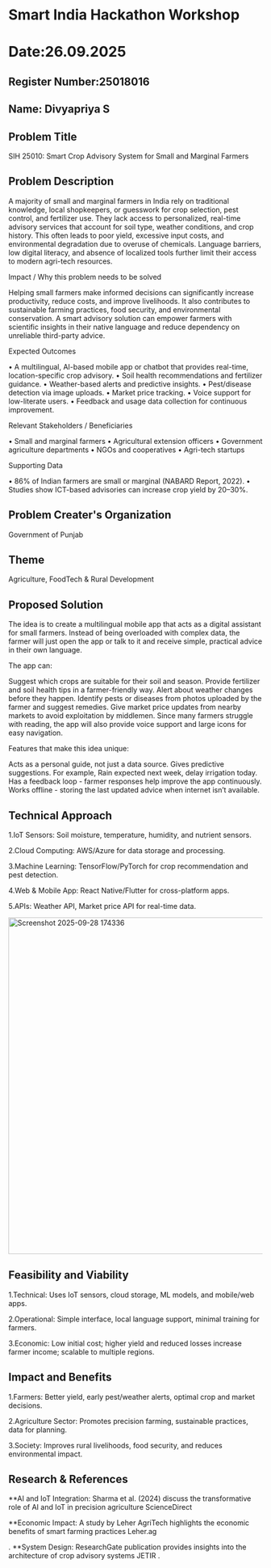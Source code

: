 # Smart India Hackathon Workshop
# Date:26.09.2025
## Register Number:25018016
## Name: Divyapriya S
## Problem Title
SIH 25010: Smart Crop Advisory System for Small and Marginal Farmers
## Problem Description
A majority of small and marginal farmers in India rely on traditional knowledge, local shopkeepers, or guesswork for crop selection, pest control, and fertilizer use. They lack access to personalized, real-time advisory services that account for soil type, weather conditions, and crop history. This often leads to poor yield, excessive input costs, and environmental degradation due to overuse of chemicals. Language barriers, low digital literacy, and absence of localized tools further limit their access to modern agri-tech resources.

Impact / Why this problem needs to be solved

Helping small farmers make informed decisions can significantly increase productivity, reduce costs, and improve livelihoods. It also contributes to sustainable farming practices, food security, and environmental conservation. A smart advisory solution can empower farmers with scientific insights in their native language and reduce dependency on unreliable third-party advice.

Expected Outcomes

• A multilingual, AI-based mobile app or chatbot that provides real-time, location-specific crop advisory.
• Soil health recommendations and fertilizer guidance.
• Weather-based alerts and predictive insights.
• Pest/disease detection via image uploads.
• Market price tracking.
• Voice support for low-literate users.
• Feedback and usage data collection for continuous improvement.

Relevant Stakeholders / Beneficiaries

• Small and marginal farmers
• Agricultural extension officers
• Government agriculture departments
• NGOs and cooperatives
• Agri-tech startups

Supporting Data

• 86% of Indian farmers are small or marginal (NABARD Report, 2022).
• Studies show ICT-based advisories can increase crop yield by 20–30%.

## Problem Creater's Organization
Government of Punjab

## Theme
Agriculture, FoodTech & Rural Development

## Proposed Solution

The idea is to create a multilingual mobile app that acts as a digital assistant for small farmers. Instead of being overloaded with complex data, the farmer will just open the app or talk to it and receive simple, practical advice in their own language.

The app can:

Suggest which crops are suitable for their soil and season.
Provide fertilizer and soil health tips in a farmer-friendly way.
Alert about weather changes before they happen.
Identify pests or diseases from photos uploaded by the farmer and suggest remedies.
Give market price updates from nearby markets to avoid exploitation by middlemen.
Since many farmers struggle with reading, the app will also provide voice support and large icons for easy navigation.

Features that make this idea unique:

Acts as a personal guide, not just a data source.
Gives predictive suggestions. For example, Rain expected next week, delay irrigation today.
Has a feedback loop - farmer responses help improve the app continuously.
Works offline - storing the last updated advice when internet isn’t available.

## Technical Approach
 1.IoT Sensors: Soil moisture, temperature, humidity, and nutrient sensors.

 2.Cloud Computing: AWS/Azure for data storage and processing.

 3.Machine Learning: TensorFlow/PyTorch for crop recommendation and pest detection.

 4.Web & Mobile App: React Native/Flutter for cross-platform apps.

 5.APIs: Weather API, Market price API for real-time data.

 <img width="817" height="666" alt="Screenshot 2025-09-28 174336" src="https://github.com/user-attachments/assets/57a77113-b1f3-41a4-9c9d-adeb1d94676a" />


## Feasibility and Viability
 1.Technical: Uses IoT sensors, cloud storage, ML models, and mobile/web apps.

 2.Operational: Simple interface, local language support, minimal training for farmers.

 3.Economic: Low initial cost; higher yield and reduced losses increase farmer income; scalable to multiple regions.

## Impact and Benefits
 1.Farmers: Better yield, early pest/weather alerts, optimal crop and market decisions.

 2.Agriculture Sector: Promotes precision farming, sustainable practices, data for planning.

 3.Society: Improves rural livelihoods, food security, and reduces environmental impact.
 
## Research & References

  **AI and IoT Integration: Sharma et al. (2024) discuss the transformative role of AI and IoT in precision agriculture 
ScienceDirect


  **Economic Impact: A study by Leher AgriTech highlights the economic benefits of smart farming practices 
Leher.ag

.
  **System Design: ResearchGate publication provides insights into the architecture of crop advisory systems 
JETIR
.
